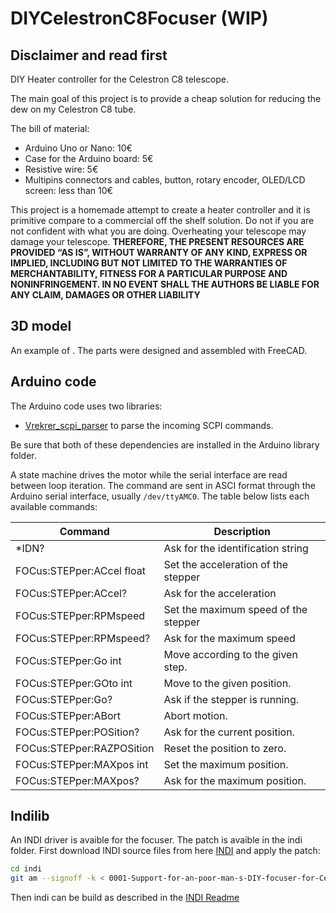 # DIYCelestronC8Focuser (WIP)

## Disclaimer and read first

DIY Heater controller for the Celestron C8 telescope.

The main goal of this project is to provide a cheap solution for reducing the dew on my Celestron C8 tube.

The bill of material:

- Arduino Uno or Nano: 10€
- Case for the Arduino board: 5€
- Resistive wire: 5€
- Multipins connectors and cables, button, rotary encoder, OLED/LCD screen: less than 10€

This project is a homemade attempt to create a heater controller and it is primitive compare to a commercial off the shelf solution. Do not if you are not confident with what you are doing. Overheating your telescope may damage your telescope. **THEREFORE, THE PRESENT RESOURCES ARE PROVIDED “AS IS”, WITHOUT WARRANTY OF ANY KIND, EXPRESS OR IMPLIED, INCLUDING BUT NOT LIMITED TO THE WARRANTIES OF MERCHANTABILITY, FITNESS FOR A PARTICULAR PURPOSE AND NONINFRINGEMENT. IN NO EVENT SHALL THE AUTHORS BE LIABLE FOR ANY CLAIM, DAMAGES OR OTHER LIABILITY**

## 3D model

An example of . The parts were designed and assembled with FreeCAD.

## Arduino code

The Arduino code uses two libraries:

- [Vrekrer_scpi_parser](https://github.com/Vrekrer/Vrekrer_scpi_parser) to parse the incoming SCPI commands.

Be sure that both of these dependencies are installed in the Arduino library folder.

A state machine drives the motor while the serial interface are read between loop iteration. 
The command are sent in ASCI format through the Arduino serial interface, usually `/dev/ttyAMC0`. The table below lists each available commands:

Command                   | Description
--------------------------|-------------------------------------
*IDN?                     | Ask for the identification string
FOCus:STEPper:ACcel float | Set the acceleration of the stepper
FOCus:STEPper:ACcel?      | Ask for the acceleration
FOCus:STEPper:RPMspeed    | Set the maximum speed of the stepper
FOCus:STEPper:RPMspeed?   | Ask for the maximum speed
FOCus:STEPper:Go int      | Move according to the given step.
FOCus:STEPper:GOto int    | Move to the given position.
FOCus:STEPper:Go?         | Ask if the stepper is running.
FOCus:STEPper:ABort       | Abort motion.
FOCus:STEPper:POSition?   | Ask for the current position.
FOCus:STEPper:RAZPOSition | Reset the position to zero.
FOCus:STEPper:MAXpos int  | Set the maximum position.
FOCus:STEPper:MAXpos?     | Ask for the maximum position.


## Indilib

An INDI driver is avaible for the focuser. The patch is avaible in the indi folder. First download INDI source files from here [INDI](https://github.com/indilib/indi) and apply the patch:

```sh
cd indi
git am --signoff -k < 0001-Support-for-an-poor-man-s-DIY-focuser-for-Celestron.patch
```

Then indi can be build as described in the [INDI Readme](https://github.com/FlorianBen/indi#building)